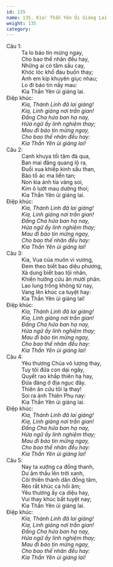 ```yaml
---
id: 135
name: 135. Kìa! Thần Yên Ủi Giáng Lai
weight: 135
category: 
---
```

<dl><dt>Câu 1:</dt><dd data-verse="1">Ta lo báo tin mừng ngay, <br/>Cho bao thế nhân đều hay, <br/>Những ai có tâm sầu cay, <br/>Khóc lóc khổ đau buồn thay; <br/>Anh em kíp khuyên giục nhau; <br/>Lo đi báo tin nầy mau: <br/>Kìa Thần Yên ủi giáng lai. </dd><dt>Điệp khúc:</dt><dd data-chorus="1"><em>Kìa, Thánh Linh đã lai giáng! <br/>Kia, Linh giáng nơi trần gian! <br/>Đấng Cha hứa ban hạ nay, <br/>Hứa ngữ ấy linh nghiệm thay; <br/>Mau đi báo tin mừng ngay, <br/>Cho bao thế nhân đều hay: <br/>Kìa Thần Yên ủi giáng lai! </em></dd><dt>Câu 2:</dt><dd data-verse="2">Canh khuya tối tăm đà qua, <br/>Ban mai đãng quang lộ ra, <br/>Đuổi xua khiếp kinh sầu than, <br/>Bão tố ác ma liền tan; <br/>Non kia ánh tia vàng soi, <br/>Kim ô lướt mau dường thoi; <br/>Kìa Thần Yên ủi giáng lai. </dd><dt>Điệp khúc:</dt><dd data-chorus="1"><em>Kìa, Thánh Linh đã lai giáng! <br/>Kia, Linh giáng nơi trần gian! <br/>Đấng Cha hứa ban hạ nay, <br/>Hứa ngữ ấy linh nghiệm thay; <br/>Mau đi báo tin mừng ngay, <br/>Cho bao thế nhân đều hay: <br/>Kìa Thần Yên ủi giáng lai! </em></dd><dt>Câu 3:</dt><dd data-verse="3">Kia, Vua của muôn vì vương, <br/>Đem theo biết bao diệu phương, <br/>Xá dung biết bao tội nhân, <br/>Khiến hưởng cứu ân mười phân. <br/>Lao lung trống không từ nay, <br/>Vang lên khúc ca tuyệt hay: <br/>Kìa Thần Yên ủi giáng lai! </dd><dt>Điệp khúc:</dt><dd data-chorus="1"><em>Kìa, Thánh Linh đã lai giáng! <br/>Kia, Linh giáng nơi trần gian! <br/>Đấng Cha hứa ban hạ nay, <br/>Hứa ngữ ấy linh nghiệm thay; <br/>Mau đi báo tin mừng ngay, <br/>Cho bao thế nhân đều hay: <br/>Kìa Thần Yên ủi giáng lai! </em></dd><dt>Câu 4:</dt><dd data-verse="4">Yêu thương Chúa vô lượng thay, <br/>Tuy tôi đứa con dại ngây, <br/>Quyết rao khắp thiên hạ hay, <br/>Đứa đáng ở địa ngục đây. <br/>Thiên ân cứu tôi lạ thay! <br/>Soi ra ảnh Thiên Phụ nay: <br/>Kìa Thần Yên ủi giáng lai. </dd><dt>Điệp khúc:</dt><dd data-chorus="1"><em>Kìa, Thánh Linh đã lai giáng! <br/>Kia, Linh giáng nơi trần gian! <br/>Đấng Cha hứa ban hạ nay, <br/>Hứa ngữ ấy linh nghiệm thay; <br/>Mau đi báo tin mừng ngay, <br/>Cho bao thế nhân đều hay: <br/>Kìa Thần Yên ủi giáng lai! </em></dd><dt>Câu 5:</dt><dd data-verse="5">Nay ta xướng ca đồng thanh, <br/>Dư âm thấu lên trời xanh, <br/>Cõi thiên thánh dân đồng tâm, <br/>Réo rắt khúc ca hồi âm; <br/>Yêu thương ấy ca diệu hay, <br/>Vui thay khúc bất tuyệt nay; <br/>Kìa Thần Yên ủi giáng lai. </dd><dt>Điệp khúc:</dt><dd data-chorus="1"><em>Kìa, Thánh Linh đã lai giáng! <br/>Kia, Linh giáng nơi trần gian! <br/>Đấng Cha hứa ban hạ nay, <br/>Hứa ngữ ấy linh nghiệm thay; <br/>Mau đi báo tin mừng ngay, <br/>Cho bao thế nhân đều hay: <br/>Kìa Thần Yên ủi giáng lai! </em></dd></dl>
